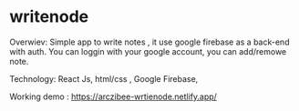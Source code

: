 # writenode

Overwiev: Simple app to write notes , it use google firebase as a back-end with auth. You can loggin with your google account, you can add/remowe note.

Technology: React Js, html/css , Google Firebase,

Working demo : https://arczibee-wrtienode.netlify.app/
